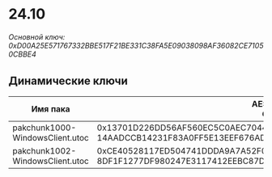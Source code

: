 # 24.10

###### Основной ключ: 0xD00A25E571767332BBE517F21BE331C38FA5E09038098AF36082CE71050CBBE4

## Динамические ключи

| Имя пака                        | AES Ключ</br>GUID                             							                                | HiRes Текстуры |
|---------------------------------|---------------------------------------------------------------------------------------------------------|----------------|
| pakchunk1000-WindowsClient.utoc | 0x13701D226DD56AF560EC5C0AEC704416BE9EDEC139D8850BEAB6631859BD402A</br>14AADCCB14231F83A0FF5E13EEF676AD | ❌             |
| pakchunk1002-WindowsClient.utoc | 0xCE40528117ED504741DDDA9A7A52F0685231C95BF70300DB75CC1CE61B20FBE9</br>8DF1F1277DF980247E3117412EEBC87D | ❌             |
